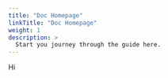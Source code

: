 ```yaml
---
title: "Doc Homepage"
linkTitle: "Doc Homepage"
weight: 1
description: >
  Start you journey through the guide here.
---
```

Hi